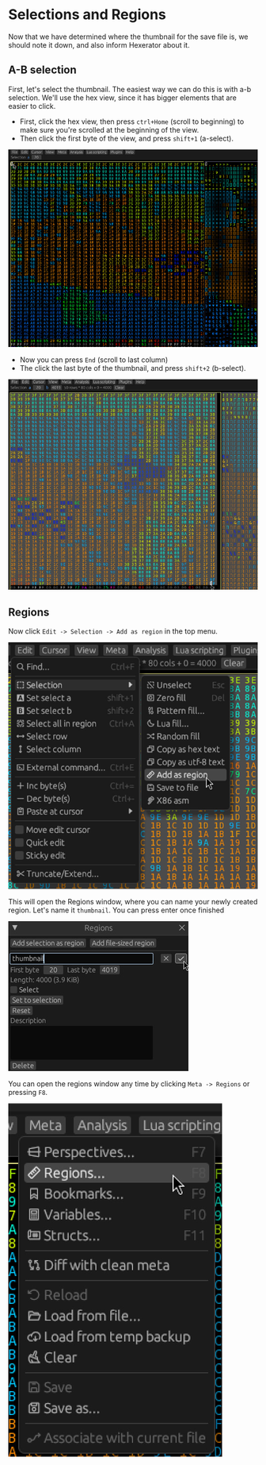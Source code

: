 # Selections and Regions

Now that we have determined where the thumbnail for the save file is, we should note it down,
and also inform Hexerator about it.

## A-B selection

First, let's select the thumbnail.
The easiest way we can do this is with a-b selection.
We'll use the hex view, since it has bigger elements that are easier to click.

- First, click the hex view, then press `ctrl+Home` (scroll to beginning) to make sure you're scrolled at the beginning of the view.
- Then click the first byte of the view, and press `shift+1` (a-select).

![Screenshot](../screenshots/tutorial/selection-1.jpg)

- Now you can press `End` (scroll to last column)
- The click the last byte of the thumbnail, and press `shift+2` (b-select).

![Screenshot](../screenshots/tutorial/select-b.jpg)

## Regions

Now click `Edit -> Selection -> Add as region` in the top menu.

![Screenshot](../screenshots/tutorial/add-as-region.jpg)

This will open the Regions window, where you can name your newly created region.
Let's name it `thumbnail`. You can press enter once finished

![Screenshot](../screenshots/tutorial/regions-window.jpg)

You can open the regions window any time by clicking `Meta -> Regions` or pressing `F8`.

![Screenshot](../screenshots/tutorial/meta-regions.jpg)